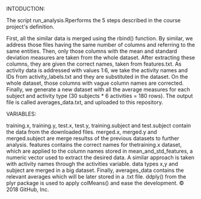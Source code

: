 INTODUCTION:



The script run_analysis.Rperforms the 5 steps described in the course project's definition.

First, all the similar data is merged using the rbind() function. By similar, we address those files having the same number of columns and referring to the same entities.
Then, only those columns with the mean and standard deviation measures are taken from the whole dataset. After extracting these columns, they are given the correct names, taken from features.txt.
As activity data is addressed with values 1:6, we take the activity names and IDs from activity_labels.txt and they are substituted in the dataset.
On the whole dataset, those columns with vague column names are corrected.
Finally, we generate a new dataset with all the average measures for each subject and activity type (30 subjects * 6 activities = 180 rows). The output file is called averages_data.txt, and uploaded to this repository.


VARIABLES:


training.x, training.y, test.x, test.y, training.subject and test.subject contain the data from the downloaded files.
merged.x, merged.y and  merged.subject are merge resultss of the previous datasets to further analysis.
features contains the correct names for thetraining.x dataset, which are applied to the column names stored in mean_and_std_features, a numeric vector used to extract the desired data.
A similar approach is taken with activity names through the activities variable.
data types x,y and subject are merged in a big dataset.
Finally, averages_data contains the relevant averages which will be later stored in a .txt file. ddply() from the plyr package is used to apply colMeans() and ease the development.
© 2018 GitHub, Inc.
